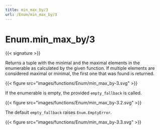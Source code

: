 ```yaml
---
title: min_max_by/3
url: /Enum/min_max_by/3
---
```


# Enum.min_max_by/3

{{< signature >}}

Returns a tuple with the minimal and the maximal elements in the enumerable as calculated by the given function.
If multiple elements are considered maximal or minimal, the first one that was found is returned.

{{< figure src="images/functions/Enum/min_max_by-3.svg" >}}

If the enumerable is empty, the provided `empty_fallback` is called.

{{< figure src="images/functions/Enum/min_max_by-3.2.svg" >}}

The default `empty_fallback` raises `Enum.EmptyError`.

{{< figure src="images/functions/Enum/min_max_by-3.3.svg" >}}
